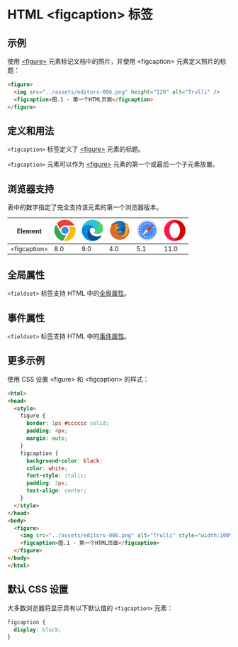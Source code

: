 HTML \<figcaption> 标签
===

## 示例

使用 [\<figure>](./figure.md) 元素标记文档中的照片，并使用 \<figcaption> 元素定义照片的标题：

```html idoc:preview:iframe
<figure>
  <img src="../assets/editors-006.png" height="120" alt="Trulli" />
  <figcaption>图.1 - 第一个HTML页面</figcaption>
</figure>
```
<!--rehype:style=min-height: 200px;-->

## 定义和用法

`<figcaption>` 标签定义了 [\<figure>](./figure.md) 元素的标题。

`<figcaption>` 元素可以作为 [\<figure>](./figure.md) 元素的第一个或最后一个子元素放置。

## 浏览器支持

表中的数字指定了完全支持该元素的第一个浏览器版本。

| Element | ![chrome][1] | ![edge][2] | ![firefox][3] | ![safari][4] | ![opera][5] |
| ----- | --- | --- | --- | --- | --- |
| \<figcaption> | 8.0 | 9.0 | 4.0 | 5.1 | 11.0 |

## 全局属性

`<fieldset>` 标签支持 HTML 中的[全局属性](../reference/standardattributes.md)。

## 事件属性

`<fieldset>` 标签支持 HTML 中的[事件属性](../reference/eventattributes.md)。

## 更多示例

使用 CSS 设置 \<figure> 和 \<figcaption> 的样式：

```html idoc:preview:iframe
<html>
<head>
  <style>
    figure {
      border: 1px #cccccc solid;
      padding: 4px;
      margin: auto;
    }
    figcaption {
      background-color: black;
      color: white;
      font-style: italic;
      padding: 2px;
      text-align: center;
    }
  </style>
</head>
<body>
  <figure>
    <img src="../assets/editors-006.png" alt="Trulli" style="width:100%">
    <figcaption>图.1 - 第一个HTML页面</figcaption>
  </figure>
</body>
</html>
```

## 默认 CSS 设置

大多数浏览器将显示具有以下默认值的 `<figcaption>` 元素：

```css
figcaption {
  display: block;
}
```

[1]: ../assets/chrome.svg
[2]: ../assets/edge.svg
[3]: ../assets/firefox.svg
[4]: ../assets/safari.svg
[5]: ../assets/opera.svg